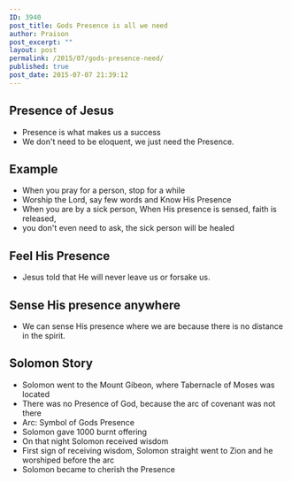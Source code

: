 ```yaml
---
ID: 3940
post_title: Gods Presence is all we need
author: Praison
post_excerpt: ""
layout: post
permalink: /2015/07/gods-presence-need/
published: true
post_date: 2015-07-07 21:39:12
---
```

<h2>Presence of Jesus</h2>
<ul>
	<li>Presence is what makes us a success</li>
	<li>We don't need to be eloquent, we just need the Presence.</li>
</ul>
<h2>Example</h2>
<ul>
	<li>When you pray for a person, stop for a while</li>
	<li>Worship the Lord, say few words and Know His Presence</li>
	<li>When you are by a sick person, When His presence is sensed, faith is released,</li>
	<li>you don't even need to ask, the sick person will be healed</li>
</ul>
<h2>Feel His Presence</h2>
<ul>
	<li>Jesus told that He will never leave us or forsake us.</li>
</ul>
<h2>Sense His presence anywhere</h2>
<ul>
	<li>We can sense His presence where we are because there is no distance in the spirit.</li>
</ul>
<h2>Solomon Story</h2>
<ul>
	<li>Solomon went to the Mount Gibeon, where Tabernacle of Moses was located</li>
	<li>There was no Presence of God, because the arc of covenant was not there</li>
	<li>Arc: Symbol of Gods Presence</li>
	<li>Solomon gave 1000 burnt offering</li>
	<li>On that night Solomon received wisdom</li>
	<li>First sign of receiving wisdom, Solomon straight went to Zion and he worshiped before the arc</li>
	<li>Solomon became to cherish the Presence</li>
</ul>
&nbsp;